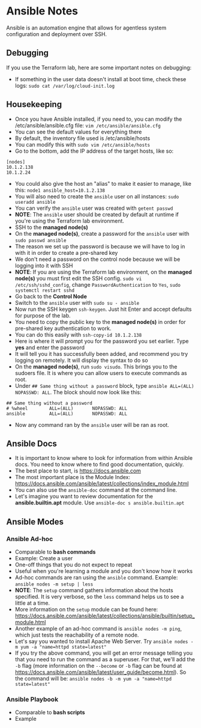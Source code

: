 # Ansible Notes
Ansible is an automation engine that allows for agentless system configuration and deployment over SSH.

## Debugging
If you use the Terraform lab, here are some important notes on debugging:
- If something in the user data doesn't install at boot time, check these logs: `sudo cat /var/log/cloud-init.log`

## Housekeeping
- Once you have Ansible installed, if you need to, you can modify the /etc/ansible/ansible.cfg file: `vim /etc/ansible/ansible.cfg`
- You can see the default values for everything there
- By default, the inventory file used is /etc/ansible/hosts
- You can modify this with `sudo vim /etc/ansible/hosts`
- Go to the bottom, add the IP address of the target hosts, like so:
```
[nodes]
10.1.2.138
10.1.2.24
```
- You could also give the host an "alias" to make it easier to manage, like this: `node1 ansible_host=10.1.2.138`
- You will also need to create the `ansible` user on all instances: `sudo useradd ansible`
- You can verify the `ansible` user was created with `getent passwd`
- **NOTE**: The `ansible` user should be created by default at runtime if you're using the Terraform lab environment.
- SSH to the **managed node(s)**
- On the **managed node(s)**, create a password for the `ansible` user with `sudo passwd ansible`
- The reason we set up the password is because we will have to log in with it in order to create a pre-shared key
- We don't need a password on the control node because we  will be logging into it with SSH
- **NOTE**: If you are using the Terraform lab environment, on the **managed node(s)** you must first edit the SSH config. `sudo vi /etc/ssh/sshd_config`, change `PasswordAuthentication` to `Yes`, `sudo systemctl restart sshd`
- Go back to the **Control Node**
- Switch to the `ansible` user with `sudo su - ansible`
- Now run the SSH keygen `ssh-keygen`. Just hit Enter and accept defaults for purpose of the lab. 
- You need to copy the public key to the **managed node(s)** in order for pre-shared key authentication to work.
- You can do this easily with `ssh-copy-id 10.1.2.138`
- Here is where it will prompt you for the password you set earlier. Type **yes** and enter the password
- It will tell you it has successfully been added, and recommend you try logging on remotely. It will display the syntax to do so
- On the **managed node(s)**, run `sudo visudo`. This brings you to the sudoers file. It is where you can allow users to execute commands as root.
- Under `## Same thing without a password` block, type `ansible ALL=(ALL) NOPASSWD: ALL`. The block should now look like this:
```
## Same thing without a password
# %wheel        ALL=(ALL)       NOPASSWD: ALL
ansible         ALL=(ALL)       NOPASSWD: ALL
```
- Now any command ran by the `ansible` user will be ran as root.

## Ansible Docs
- It is important to know where to look for information from within Ansible docs. You need to know where to find good documentation, quickly.
- The best place to start, is https://docs.ansible.com
- The most important place is the Module Index: https://docs.ansible.com/ansible/latest/collections/index_module.html
- You can also use the `ansible-doc` command at the command line. 
- Let's imagine you want to review documentation for the **ansible.builtin.apt** module. Use `ansible-doc s ansible.builtin.apt`

## Ansible Modes
### Ansible Ad-hoc
- Comparable to **bash commands**
- Example: Create a user
- One-off things that you do not expect to repeat
- Useful when you're learning a module and you don't know how it works
- Ad-hoc commands are ran using the `ansible` command. Example: `ansible nodes -m setup | less`
- **NOTE**: The `setup` command gathers information about the hosts specified. It is very verbose, so the `less` command helps us to see a little at a time.
- More information on the `setup` module can be found here: https://docs.ansible.com/ansible/latest/collections/ansible/builtin/setup_module.html 
- Another example of an ad-hoc command is `ansible nodes -m ping`, which just tests the reachability of a remote node.
- Let's say you wanted to install Apache Web Server. Try `ansible nodes -m yum -a "name=httpd state=latest"`
- If you try the above command, you will get an error message telling you that you need to run the command as a superuser. For that, we'll add the `-b` flag (more information on the `--become` or `-b` flag can be found at https://docs.ansible.com/ansible/latest/user_guide/become.html). So the command will be:
`ansible nodes -b -m yum -a "name=httpd state=latest"`

### Ansible Playbook
- Comparable to **bash scripts**
- Example 